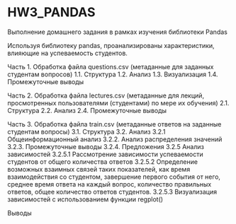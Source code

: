 # HW3_PANDAS
Выполнение домашнего задания в рамках изучения библиотеки Pandas

Используя библиотеку pandas, проанализированы характеристики, влияющие на успеваемость студентов.

Часть 1. Обработка файла questions.csv (метаданные для заданных студентам вопросов)
1.1. Структура
1.2. Анализ
1.3. Визуализация
1.4. Промежуточные выводы


Часть 2. Обработка файла lectures.csv (метаданные для лекций, просмотренных пользователями (студентами) по мере их обучения)
2.1. Структура
2.2. Анализ
2.4. Промежуточные выводы

Часть 3. Обработка файла train.csv (метаданные ответов на заданные студентам вопросы)
3.1. Структура
3.2. Анализ
3.2.1 Общеинформационный анализ
3.2.2. Анализ распределения значений
3.2.3. Промежуточные выводы
3.2.4. Предложения
3.2.5 Анализ зависимостей
3.2.5.1 Рассмотрение зависимости успеваемости студентов от общего количества ответов
3.2.5.2 Определение возможных взаимных связей таких показателей, как время взаимодействия со студентом, завершение первого события от него, среднее время ответа на каждый вопрос, количество правильных ответов, общее количество ответов студентов.
3.2.5.3 Визуализация зависимостей с использованием функции regplot()

Выводы
